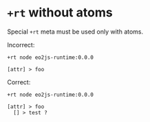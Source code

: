 # `+rt` without atoms

Special `+rt` meta must be used only with atoms.

Incorrect:

```eo
+rt node eo2js-runtime:0.0.0

[attr] > foo
```

Correct:

```eo
+rt node eo2js-runtime:0.0.0

[attr] > foo
  [] > test ?
```
